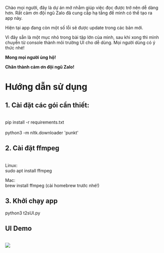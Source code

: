 Chào mọi người, đây là dự án mở nhằm giúp việc đọc được trở nên dễ dàng hơn. 
Rất cảm ơn đội ngũ Zalo đã cung cấp hạ tầng để mình có thể tạo ra app này.

Hiện tại app đang còn một số lỗi sẽ được update trong các bản mới.

Vì đây sẵn là một mục nhỏ trong bài tập lớn của mình, sau khi xong thì mình chuyển từ console thành môi trường UI cho dễ dùng.
Mọi người dùng có ý thức nhé!

<strong>Mong mọi người ủng hộ!</strong>

<strong>Chân thành cảm ơn đội ngũ Zalo!</strong>

<h1>Hướng dẫn sử dụng</h1>
<h2>1. <strong>Cài đặt các gói cần thiết:</strong></h2>
<br>pip install -r requirements.txt
<br><br>python3 -m nltk.downloader 'punkt'
<br><h2>2. Cài đặt ffmpeg</h2><br>
Linux:<br>
sudo apt install ffmpeg

Mac:<br>
brew install ffmpeg (cài homebrew trước nhé!)
<br><h2>3. <strong>Khởi chạy app</strong></h2>
python3 t2sUI.py

<h2>UI Demo</h2>
<br><img src=https://github.com/bachtran2000/text-2-speech/blob/main/img/output%20audio.png><br>
